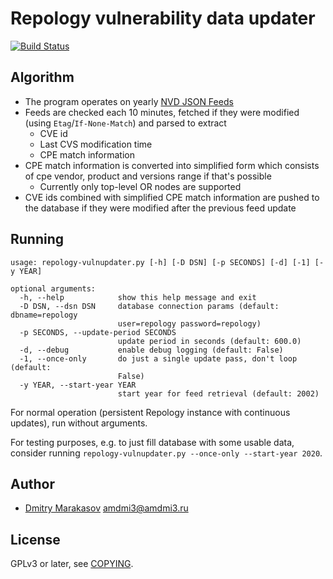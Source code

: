 # Repology vulnerability data updater

[![Build Status](https://travis-ci.org/repology/repology-vulnupdater.svg?branch=master)](https://travis-ci.org/repology/repology-vulnupdater)

## Algorithm

- The program operates on yearly [NVD JSON Feeds](https://nvd.nist.gov/vuln/data-feeds#JSON_FEED)
- Feeds are checked each 10 minutes, fetched if they were modified (using `Etag`/`If-None-Match`) and parsed to extract
  - CVE id
  - Last CVS modification time
  - CPE match information
- CPE match information is converted into simplified form which consists of cpe vendor, product and versions range if that's possible
  - Currently only top-level OR nodes are supported
- CVE ids combined with simplified CPE match information are pushed to the database if they were modified after the previous feed update

## Running

```
usage: repology-vulnupdater.py [-h] [-D DSN] [-p SECONDS] [-d] [-1] [-y YEAR]

optional arguments:
  -h, --help            show this help message and exit
  -D DSN, --dsn DSN     database connection params (default: dbname=repology
                        user=repology password=repology)
  -p SECONDS, --update-period SECONDS
                        update period in seconds (default: 600.0)
  -d, --debug           enable debug logging (default: False)
  -1, --once-only       do just a single update pass, don't loop (default:
                        False)
  -y YEAR, --start-year YEAR
                        start year for feed retrieval (default: 2002)
```

For normal operation (persistent Repology instance with continuous
updates), run without arguments.

For testing purposes, e.g. to just fill database with some usable data,
consider running `repology-vulnupdater.py --once-only --start-year 2020`.

## Author

* [Dmitry Marakasov](https://github.com/AMDmi3) <amdmi3@amdmi3.ru>

## License

GPLv3 or later, see [COPYING](COPYING).
